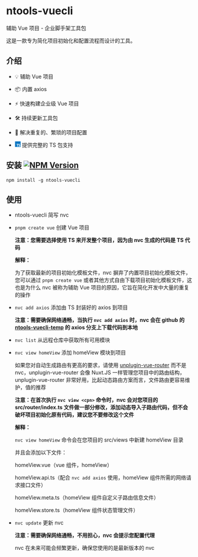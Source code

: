 # ntools-vuecli

辅助 Vue 项目 - 企业脚手架工具包

这是一款专为简化项目初始化和配置流程而设计的工具。

## 介绍

- 💡 辅助 Vue 项目

- 📦 内置 axios

- ⚡️ 快速构建企业级 Vue 项目

- 🛠️ 持续更新工具包

- 🦾 解决重复的、繁琐的项目配置

- <img src="./public/img/typescript.png" width="15" style="margin-right: 3;"> 提供完整的 TS 包支持

## 安装 [![NPM Version](https://img.shields.io/npm/v/ntools-vuecli.svg)](https://www.npmjs.com/package/ntools-vuecli)

```
npm install -g ntools-vuecli
```

## 使用

- ntools-vuecli 简写 nvc

- `pnpm create vue` 创建 Vue 项目

  **注意：您需要选择使用 TS 来开发整个项目，因为由 nvc 生成的代码是 TS 代码**

  **解释：**

  为了获取最新的项目初始化模板文件，nvc 摒弃了内置项目初始化模板文件，您可以通过 `pnpm create vue` 或者其他方式自由下载项目初始化模板文件，这也是为什么 nvc 被称为辅助 Vue 项目的原因，它旨在简化开发中大量的重复的操作

- `nvc add axios` 添加由 TS 封装好的 axios 到项目

  **注意：需要确保网络通畅，当执行 `nvc add axios` 时，nvc 会在 github 的 [ntools-vuecli-temp](https://github.com/Mosheng-Yan/ntools-vuecli-temp) 的 axios 分支上下载代码到本地**

- `nvc list` 从远程仓库中获取所有可用模块

- `nvc view homeView` 添加 homeView 模块到项目

  如果您对自动生成路由有更高的要求，请使用 [unplugin-vue-router](https://github.com/posva/unplugin-vue-router) 而不是 nvc，unplugin-vue-router 会像 Nuxt.JS 一样管理您项目中的路由结构，unplugin-vue-router 非常好用，比起动态路由方案而言，文件路由更容易维护，值的推荐

  **注意：在首次执行 `nvc view <cpn>` 命令时，nvc 会对您项目的 src/router/index.ts 文件做一部分修改，添加动态导入子路由代码，但不会破坏项目初始化原有代码，建议您不要修改这个文件**

  **解释：**

  `nvc view homeView` 命令会在您项目的 src/views 中新建 homeView 目录

  并且会添加以下文件：

  homeView.vue（vue 组件，homeView）

  homeView.api.ts（配合 `nvc add axios` 使用，homeView 组件所需的网络请求接口文件）

  homeView.meta.ts（homeView 组件自定义子路由信息文件）

  homeView.store.ts（homeView 组件状态管理文件）
  
- `nvc update` 更新 nvc

  **注意：需要确保网络通畅，不用担心，nvc 会提示您配置代理**

  nvc 在未来可能会频繁更新，确保您使用的是最新版本的 nvc
